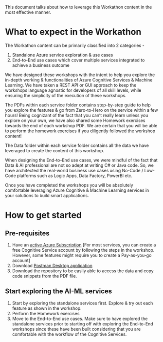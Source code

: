 This document talks about how to leverage this Workathon content in the most effective manner. 

# What to expect in the Workathon

The Workathon content can be primarily classified into 2 categories -

1.	Standalone Azure service exploration & use cases
2.	End-to-End use cases which cover multiple services integrated to achieve a business outcome

We have designed these workshops with the intent to help you explore the in-depth working & functionalities of Azure Cognitive Services & Machine Learning. We have taken a REST API or GUI approach to keep the workshops language agnostic for developers of all skill levels, while ensuring the simplicity of the execution of these workshops.

The PDFs within each service folder contains step-by-step guide to help you explore the features & go from Zero-to-Hero on the service within a few hours! Being cognizant of the fact that you can’t really learn unless you explore on your own, we have also shared some Homework exercises towards the end of each workshop PDF. We are certain that you will be able to perform the homework exercises if you diligently followed the workshop content!

The Data folder within each service folder contains all the data we have leveraged to create the content of this workshop.

When designing the End-to-End use cases, we were mindful of the fact that Data & AI professional are not so adept at writing C# or Java code. So, we have architected the real-world business use cases using No-Code / Low-Code platforms such as Logic Apps, Data Factory, PowerBI etc.

Once you have completed the workshops you will be absolutely comfortable leveraging Azure Cognitive & Machine Learning services in your solutions to build smart applications.

# How to get started

## Pre-requisites
1.	Have an [active Azure Subscription](https://azure.microsoft.com/en-in/free) [For most services, you can create a free Cognitive Service account by following the steps in the workshop. However, some features might require you to create a Pay-as-you-go account]
2.	Download [Postman Desktop application](https://www.postman.com/downloads)
3.	Download the repository to be easily able to access the data and copy code snippets from the PDF file.

## Start exploring the AI-ML services
1.	Start by exploring the standalone services first. Explore & try out each feature as shown in the workshop. 
2.	Perform the Homework exercises
3.	Move to the End-to-End use cases. Make sure to have explored the standalone services prior to starting off with exploring the End-to-End workshops since these have been built considering that you are comfortable with the workflow of the Cognitive Services.
